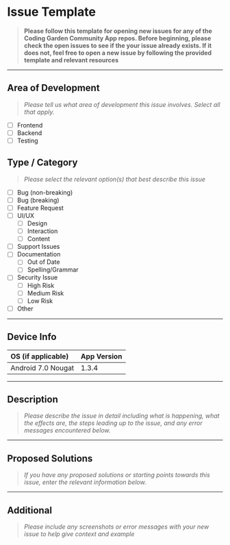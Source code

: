 # Issue Template

>**Please follow this template for opening new issues for any of the Coding Garden Community App repos. Before beginning, please check the open issues to see if the your issue already exists. If it does not, feel free to open a new issue by following the provided template and relevant resources**
---
## Area of Development
>*Please tell us what area of development this issue involves.* _Select all that apply._
- [ ] Frontend
- [ ] Backend
- [ ] Testing

## Type / Category
>*Please select the relevant option(s) that best describe this issue*  
- [ ] Bug (non-breaking)
- [ ] Bug (breaking)
- [ ] Feature Request
- [ ] UI/UX 
  - [ ] Design
  - [ ] Interaction
  - [ ] Content
- [ ] Support Issues
- [ ] Documentation
  - [ ] Out of Date
  - [ ] Spelling/Grammar
- [ ] Security Issue
  - [ ] High Risk
  - [ ] Medium Risk
  - [ ] Low Risk
- [ ] Other  

---
## Device Info
| OS (if applicable) | App Version |
|:------------------ |:----------- |
| Android 7.0 Nougat | 1.3.4       |

---
## Description
>*Please describe the issue in detail including what is happening, what the effects are, the steps leading up to the issue, and any error messages encountered below.*  

---
## Proposed Solutions
>*If you have any proposed solutions or starting points towards this issue, enter the relevant information below.*  

---
## Additional
>*Please include any screenshots or error messages with your new issue to help give context and example*  
